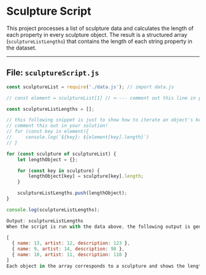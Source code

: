 # Sculpture Script

This project processes a list of sculpture data and calculates the length of each property in every sculpture object. The result is a structured array (`sculptureListLengths`) that contains the length of each string property in the dataset.

---

##  File: `sculptureScript.js`

```js
const sculptureList = require('./data.js'); // import data.js

// const element = sculptureList[1] // <---- comment out this line in your solution!

const sculptureListLengths = [];

// this following snippet is just to show how to iterate an object's keys 
// comment this out in your solution! 
// for (const key in element){
//     console.log(`${key}: ${element[key].length}`)
// }

for (const sculpture of sculptureList) {
    let lengthObject = {};

    for (const key in sculpture) {
        lengthObject[key] = sculpture[key].length;
    }

    sculptureListLengths.push(lengthObject);
}

console.log(sculptureListLengths);

Output: sculptureListLengths
When the script is run with the data above, the following output is generated and printed to the console:

[
  { name: 13, artist: 12, description: 123 },
  { name: 9, artist: 14, description: 98 },
  { name: 10, artist: 11, description: 110 }
]
Each object in the array corresponds to a sculpture and shows the length of the string values in the name, artist, and description fields.
